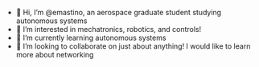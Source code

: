 - 👋 Hi, I’m @emastino, an aerospace graduate student studying autonomous systems
- 👀 I’m interested in mechatronics, robotics, and controls!
- 🌱 I’m currently learning autonomous systems
- 💞️ I’m looking to collaborate on just about anything! I would like to learn more about networking

<!---
emastino/emastino is a ✨ special ✨ repository because its `README.md` (this file) appears on your GitHub profile.
You can click the Preview link to take a look at your changes.
--->
